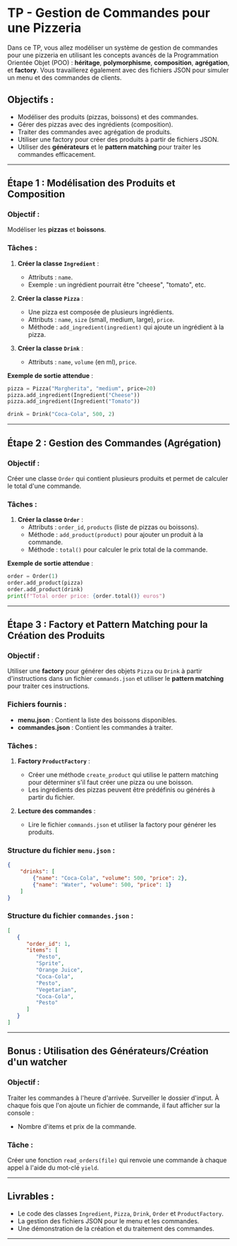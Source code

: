 # **TP - Gestion de Commandes pour une Pizzeria**

Dans ce TP, vous allez modéliser un système de gestion de commandes pour une pizzeria en utilisant les concepts avancés de la Programmation Orientée Objet (POO) : **héritage**, **polymorphisme**, **composition**, **agrégation**, et **factory**. Vous travaillerez également avec des fichiers JSON pour simuler un menu et des commandes de clients.

## **Objectifs :**
- Modéliser des produits (pizzas, boissons) et des commandes.
- Gérer des pizzas avec des ingrédients (composition).
- Traiter des commandes avec agrégation de produits.
- Utiliser une factory pour créer des produits à partir de fichiers JSON.
- Utiliser des **générateurs** et le **pattern matching** pour traiter les commandes efficacement.

---

## **Étape 1 : Modélisation des Produits et Composition**

### Objectif :
Modéliser les **pizzas** et **boissons**.

### Tâches :

1. **Créer la classe `Ingredient`** :
   - Attributs : `name`.
   - Exemple : un ingrédient pourrait être "cheese", "tomato", etc.

2. **Créer la classe `Pizza`** :
   - Une pizza est composée de plusieurs ingrédients.
   - Attributs : `name`, `size` (small, medium, large), `price`.
   - Méthode : `add_ingredient(ingredient)` qui ajoute un ingrédient à la pizza.

3. **Créer la classe `Drink`** :
   - Attributs : `name`, `volume` (en ml), `price`.

**Exemple de sortie attendue** :
```python
pizza = Pizza("Margherita", "medium", price=20)
pizza.add_ingredient(Ingredient("Cheese"))
pizza.add_ingredient(Ingredient("Tomato"))

drink = Drink("Coca-Cola", 500, 2)
```

---

## **Étape 2 : Gestion des Commandes (Agrégation)**

### Objectif :
Créer une classe `Order` qui contient plusieurs produits et permet de calculer le total d'une commande.

### Tâches :

1. **Créer la classe `Order`** :
   - Attributs : `order_id`, `products` (liste de pizzas ou boissons).
   - Méthode : `add_product(product)` pour ajouter un produit à la commande.
   - Méthode : `total()` pour calculer le prix total de la commande.

**Exemple de sortie attendue** :
```python
order = Order(1)
order.add_product(pizza)
order.add_product(drink)
print(f"Total order price: {order.total()} euros")
```

---

## **Étape 3 : Factory et Pattern Matching pour la Création des Produits**

### Objectif :
Utiliser une **factory** pour générer des objets `Pizza` ou `Drink` à partir d'instructions dans un fichier `commands.json` et utiliser le **pattern matching** pour traiter ces instructions.

### Fichiers fournis :
- **menu.json** : Contient la liste des boissons disponibles.
- **commandes.json** : Contient les commandes à traiter.

### Tâches :

1. **Factory `ProductFactory`** :
   - Créer une méthode `create_product` qui utilise le pattern matching pour déterminer s'il faut créer une pizza ou une boisson.
   - Les ingrédients des pizzas peuvent être prédéfinis ou générés à partir du fichier.

2. **Lecture des commandes** :
   - Lire le fichier `commands.json` et utiliser la factory pour générer les produits.

### Structure du fichier `menu.json` :
```json
{
    "drinks": [
        {"name": "Coca-Cola", "volume": 500, "price": 2},
        {"name": "Water", "volume": 500, "price": 1}
    ]
}
```

### Structure du fichier `commandes.json` :
```json
[
   {
      "order_id": 1,
      "items": [
         "Pesto",
         "Sprite",
         "Orange Juice",
         "Coca-Cola",
         "Pesto",
         "Vegetarian",
         "Coca-Cola",
         "Pesto"
      ]
   }
]
```

---

## **Bonus : Utilisation des Générateurs/Création d'un watcher**

### Objectif :
Traiter les commandes à l'heure d'arrivée. Surveiller le dossier d'input. À chaque fois que l'on ajoute un fichier de commande, il faut afficher sur la console :
- Nombre d'items et prix de la commande.

### Tâche :
Créer une fonction `read_orders(file)` qui renvoie une commande à chaque appel à l'aide du mot-clé `yield`.

---

## **Livrables** :
- Le code des classes `Ingredient`, `Pizza`, `Drink`, `Order` et `ProductFactory`.
- La gestion des fichiers JSON pour le menu et les commandes.
- Une démonstration de la création et du traitement des commandes.

---
